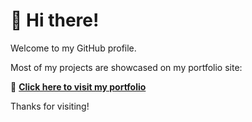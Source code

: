# 👋 Hi there!

Welcome to my GitHub profile.

Most of my projects are showcased on my portfolio site:

🔗 **[Click here to visit my portfolio](https://your-portfolio-website.com)**

Thanks for visiting!
